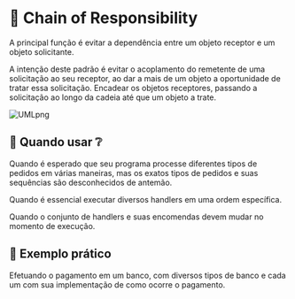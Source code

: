 # :link: Chain of Responsibility

A principal função é evitar a dependência entre um objeto receptor e um objeto solicitante.

A intenção deste padrão é evitar o acoplamento do remetente de uma solicitação ao seu receptor, ao dar a mais de um objeto a oportunidade de tratar essa solicitação. Encadear os objetos receptores, passando a solicitação ao longo da cadeia até que um objeto a trate.

![UMLpng](https://user-images.githubusercontent.com/40917812/77864314-34d18680-71fe-11ea-8fa8-64887a484d09.png)

## :thinking: Quando usar :grey_question:

Quando é esperado que seu programa processe diferentes tipos de pedidos em várias maneiras, mas os exatos tipos de pedidos e suas sequências são desconhecidos de antemão.

Quando é essencial executar diversos handlers em uma ordem específica.

Quando o conjunto de handlers e suas encomendas devem mudar no momento de execução.

## :muscle: Exemplo prático

Efetuando o pagamento em um banco, com diversos tipos de banco e cada um com sua implementação de como ocorre o pagamento.
